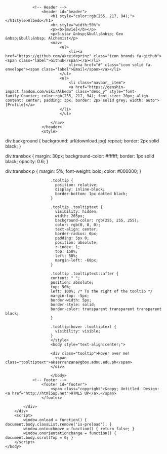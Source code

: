 <!DOCTYPE HTML>
<html>
	<head>
		<title>Home Page</title>
		<meta charset="utf-8" />
		<meta name="viewport" content="width=device-width, initial-scale=1, user-scalable=no" />
		<link rel="stylesheet" href="assets/css/main.css" />
		<noscript><link rel="stylesheet" href="assets/css/noscript.css" /></noscript>
	</head>
	<body class="is-preload">
		<div id="wrapper">
			<div id="bg"></div>
			<div id="overlay"></div>
			<div id="main">

				<!-- Header -->
					<header id="header">
						<h1 style="color:rgb(255, 217, 94);"></h1style>Albedo</h1>
						<hr style="width:50%"> 
						<p><b>[mvie]</b></p>
						<p>5-star &nbsp;&bull;&nbsp; Geo &nbsp;&bull;&nbsp; Alchemist</p>
						<nav>
							<ul>
								<li><a href="https://github.com/akreideprinz" class="icon brands fa-github"><span class="label">Github</span></a></li>
								<li><a href="#" class="icon solid fa-envelope"><span class="label">Email</span></a></li>
							</ul>
							<ul>
								<li class="navbar__item">
								<a href="https://genshin-impact.fandom.com/wiki/Albedo" class="desc_y" style="font-family:Courier; color:rgb(255, 217, 94); font-size: 20px; align-content: center; padding: 3px; border: 2px solid grey; width: auto">[Profile]</a>
							</li>
							</ul>
							
						</nav>
					</header>
					<style>
						

div.background {
  background: url(download.jpg) repeat;
  border: 2px solid black;
}

div.transbox {
  margin: 30px;
  background-color: #ffffff;
  border: 1px solid black;
  opacity: 0.6;
}

div.transbox p {
  margin: 5%;
  font-weight: bold;
  color: #000000;
}


						.tooltip {
						  position: relative;
						  display: inline-block;
						  border-bottom: 1px dotted black;
						}
						
						.tooltip .tooltiptext {
						  visibility: hidden;
						  width: 205px;
						  background-color: rgb(255, 255, 255);
						  color: rgb(0, 0, 0);
						  text-align: center;
						  border-radius: 6px;
						  padding: 5px 0;
						  position: absolute;
						  z-index: 1;
						  top: 150%;
						  left: 50%;
						  margin-left: -60px;
						}
						
						.tooltip .tooltiptext::after {
 					 	content: " ";
  						position: absolute;
						top: 50%;
  						left: 100%; /* To the right of the tooltip */
 						margin-top: -5px;
  						border-width: 5px;
 						border-style: solid;
						border-color: transparent transparent transparent black;
						}
						
						.tooltip:hover .tooltiptext {
						  visibility: visible;
						}
						</style>
						<body style="text-align:center;">
						
						<div class="tooltip">Hover over me!
						  <span class="tooltiptext">akserranzana@gbox.adnu.edu.ph</span>
						</div>
						
						</body>
				<!-- Footer -->
					<footer id="footer">
						<span class="copyright">&copy; Untitled. Design: <a href="http://html5up.net">HTML5 UP</a>.</span>
					</footer>

			</div>
		</div>
		<script>
			window.onload = function() { document.body.classList.remove('is-preload'); }
			window.ontouchmove = function() { return false; }
			window.onorientationchange = function() { document.body.scrollTop = 0; }
		</script>
	</body>
</html>
